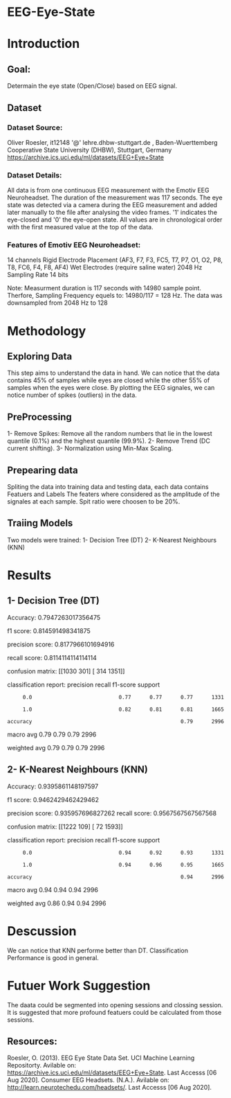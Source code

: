 # EEG-Eye-State

# Introduction
## Goal: 
Determain the eye state (Open/Close) based on EEG signal.

## Dataset
### Dataset Source:
Oliver Roesler, it12148 '@' lehre.dhbw-stuttgart.de , Baden-Wuerttemberg Cooperative State University (DHBW), Stuttgart, Germany
https://archive.ics.uci.edu/ml/datasets/EEG+Eye+State

### Dataset Details:
All data is from one continuous EEG measurement with the Emotiv EEG Neuroheadset. The duration of the measurement was 117 seconds. The eye state was detected via a camera during the EEG measurement and added later manually to the file after analysing the video frames. '1' indicates the eye-closed and '0' the eye-open state. All values are in chronological order with the first measured value at the top of the data.

### Features of Emotiv EEG Neuroheadset:
14 channels
Rigid Electrode Placement (AF3, F7, F3, FC5, T7, P7, O1, O2, P8, T8, FC6, F4, F8, AF4)
Wet Electrodes (require saline water)
2048 Hz Sampling Rate
14 bits

Note: Measurment duration is 117 seconds with 14980 sample point. Therfore, Sampling Frequency equels to: 14980/117 = 128 Hz.
The data was downsampled from 2048 Hz to 128

# Methodology

## Exploring Data
This step aims to understand the data in hand.
We can notice that the data contains 45% of samples while eyes are closed while the other 55% of samples when the eyes were close.
By plotting the EEG signales, we can notice number of spikes (outliers) in the data.

## PreProcessing
1- Remove Spikes: Remove all the random numbers that lie in the lowest quantile (0.1%) and the highest quantile (99.9%).
2- Remove Trend (DC current shifting).
3- Normalization using Min-Max Scaling.

## Prepearing data
Spliting the data into training data and testing data, each data contains Featuers and Labels
The featers where considered as the amplitude of the signales at each sample.
Spit ratio were choosen to be 20%.

## Traiing Models
Two models were trained:
1- Decision Tree (DT)
2- K-Nearest Neighbours (KNN)

# Results
## 1- Decision Tree (DT)
Accuracy:         0.7947263017356475

f1        score:  0.814591498341875
            
precision score:  0.8177966101694916

recall    score:  0.8114114114114114

confusion matrix: [[1030  301]
                   [ 314 1351]]

classification report:               precision    recall  f1-score   support

         0.0                            0.77      0.77      0.77      1331
         
         1.0                            0.82      0.81      0.81      1665
         
    accuracy                                                0.79      2996
    
   macro avg                            0.79      0.79      0.79      2996
   
weighted avg                            0.79      0.79      0.79      2996

## 2- K-Nearest Neighbours (KNN)
Accuracy:         0.9395861148197597

f1        score:  0.9462429462429462

precision score:  0.935957696827262
recall    score:  0.9567567567567568


confusion matrix: [[1222  109]
                   [ 72 1593]]

classification report:               precision    recall  f1-score   support

         0.0                            0.94      0.92      0.93      1331
         
         1.0                            0.94      0.96      0.95      1665
         
    accuracy                                                0.94      2996
    
   macro avg                            0.94      0.94      0.94      2996
   
weighted avg                            0.86      0.94      0.94      2996

# Descussion
We can notice that KNN performe better than DT.
Classification Performance is good in general.

# Futuer Work Suggestion
The daata could be segmented into opening sessions and clossing session.
It is suggested that more profound featuers could be calculated from those sessions.

## Resources:
Roesler, O. (2013). EEG Eye State Data Set. UCI Machine Learning Repositorty. Avilable on: https://archive.ics.uci.edu/ml/datasets/EEG+Eye+State. Last Accesss [06 Aug 2020].
Consumer EEG Headsets. (N.A.). Avilable on: http://learn.neurotechedu.com/headsets/. Last Accesss [06 Aug 2020].
